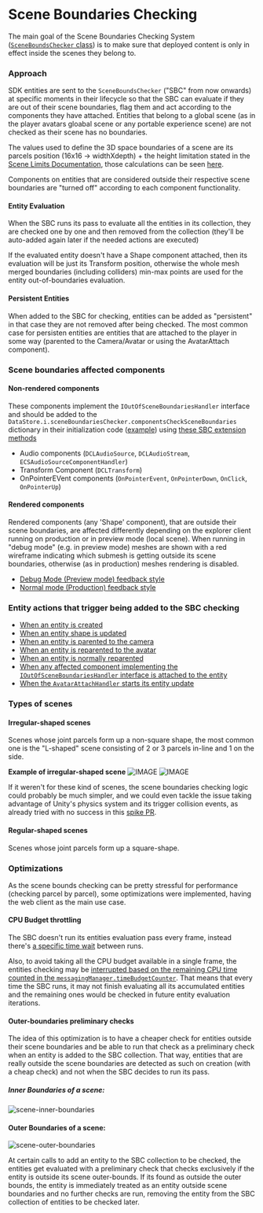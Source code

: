 # Scene Boundaries Checking
The main goal of the Scene Boundaries Checking System ([`SceneBoundsChecker` class](https://github.com/decentraland/unity-renderer/blob/05c9abdbf1e55bf33817e890ce56d65fb51dd66a/unity-renderer/Assets/Scripts/MainScripts/DCL/WorldRuntime/SceneBoundariesController/SceneBoundsChecker.cs)) is to make sure that deployed content is only in effect inside the scenes they belong to.

### Approach
SDK entities are sent to the `SceneBoundsChecker` ("SBC" from now onwards) at specific moments in their lifecycle so that the SBC can evaluate if they are out of their scene boundaries, flag them and act according to the components they have attached. Entities that belong to a global scene (as in the player avatars gloabal scene or any portable experience scene) are not checked as their scene has no boundaries.

The values used to define the 3D space boundaries of a scene are its parcels position (16x16 -> widthXdepth) + the height limitation stated in the [Scene Limits Documentation](https://docs.decentraland.org/development-guide/scene-limitations/), those calculations can be seen [here](https://github.com/decentraland/unity-renderer/blob/05c9abdbf1e55bf33817e890ce56d65fb51dd66a/unity-renderer/Assets/Scripts/MainScripts/DCL/WorldRuntime/ParcelScene.cs#L246).

Components on entities that are considered outside their respective scene boundaries are "turned off" according to each component functionality.

#### Entity Evaluation
When the SBC runs its pass to evaluate all the entities in its collection, they are checked one by one and then removed from the collection (they'll be auto-added again later if the needed actions are executed)

If the evaluated entity doesn't have a Shape component attached, then its evaluation will be just its Transform position, otherwise the whole mesh merged boundaries (including colliders) min-max points are used for the entity out-of-boundaries evaluation.

#### Persistent Entities

When added to the SBC for checking, entities can be added as "persistent" in that case they are not removed after being checked. The most common case for persisten entities are entities that are attached to the player in some way (parented to the Camera/Avatar or using the AvatarAttach component).

### Scene boundaries affected components
#### Non-rendered components
These components implement the `IOutOfSceneBoundariesHandler` interface and should be added to the `DataStore.i.sceneBoundariesChecker.componentsCheckSceneBoundaries` dictionary in their initialization code ([example](https://github.com/decentraland/unity-renderer/blob/05c9abdbf1e55bf33817e890ce56d65fb51dd66a/unity-renderer/Assets/Scripts/MainScripts/DCL/Components/Audio/DCLAudioStream.cs#L29)) using [these SBC extension methods](https://github.com/decentraland/unity-renderer/blob/05c9abdbf1e55bf33817e890ce56d65fb51dd66a/unity-renderer/Assets/Scripts/MainScripts/DCL/DataStore/DataStore_SceneBoundariesChecker_Extensions.cs#L10) 

- Audio components (`DCLAudioSource`, `DCLAudioStream`, `ECSAudioSourceComponentHandler`)
- Transform Component (`DCLTransform`)
- OnPointerEVent components (`OnPointerEvent`, `OnPointerDown`, `OnClick`, `OnPointerUp`)

#### Rendered components
Rendered components (any 'Shape' component), that are outside their scene boundaries, are affected differently depending on the explorer client running on production or in preview mode (local scene). When running in "debug mode" (e.g. in preview mode) meshes are shown with a red wireframe indicating which submesh is getting outside its scene boundaries, otherwise (as in production) meshes rendering is disabled.
- [Debug Mode (Preview mode) feedback style](https://github.com/decentraland/unity-renderer/blob/05c9abdbf1e55bf33817e890ce56d65fb51dd66a/unity-renderer/Assets/Scripts/MainScripts/DCL/WorldRuntime/SceneBoundariesController/SceneBoundsFeedbackStyle_RedBox.cs)
- [Normal mode (Production) feedback style](https://github.com/decentraland/unity-renderer/blob/05c9abdbf1e55bf33817e890ce56d65fb51dd66a/unity-renderer/Assets/Scripts/MainScripts/DCL/WorldRuntime/SceneBoundariesController/SceneBoundsFeedbackStyle_Simple.cs)

### Entity actions that trigger being added to the SBC checking
- [When an entity is created](https://github.com/decentraland/unity-renderer/blob/05c9abdbf1e55bf33817e890ce56d65fb51dd66a/unity-renderer/Assets/Scripts/MainScripts/DCL/WorldRuntime/ParcelScene.cs#L366)
- [When an entity shape is updated](https://github.com/decentraland/unity-renderer/blob/05c9abdbf1e55bf33817e890ce56d65fb51dd66a/unity-renderer/Assets/Scripts/MainScripts/DCL/WorldRuntime/ParcelScene.cs#L373)
- [When an entity is parented to the camera](https://github.com/decentraland/unity-renderer/blob/05c9abdbf1e55bf33817e890ce56d65fb51dd66a/unity-renderer/Assets/Scripts/MainScripts/DCL/WorldRuntime/ParcelScene.cs#L509)
- [When an entity is reparented to the avatar](https://github.com/decentraland/unity-renderer/blob/05c9abdbf1e55bf33817e890ce56d65fb51dd66a/unity-renderer/Assets/Scripts/MainScripts/DCL/WorldRuntime/ParcelScene.cs#L528)
- [When an entity is normally reparented](https://github.com/decentraland/unity-renderer/blob/05c9abdbf1e55bf33817e890ce56d65fb51dd66a/unity-renderer/Assets/Scripts/MainScripts/DCL/WorldRuntime/ParcelScene.cs#L557)
- [When any affected component implementing the `IOutOfSceneBoundariesHandler` interface is attached to the entity](https://github.com/decentraland/unity-renderer/blob/05c9abdbf1e55bf33817e890ce56d65fb51dd66a/unity-renderer/Assets/Scripts/MainScripts/DCL/WorldRuntime/ECSComponentManagerLegacy/ECSComponentsManagerLegacy.cs#L435) 
- [When the `AvatarAttachHandler` starts its entity update](https://github.com/decentraland/unity-renderer/blob/05c9abdbf1e55bf33817e890ce56d65fb51dd66a/unity-renderer/Assets/Scripts/MainScripts/DCL/Components/AvatarAttach/AvatarAttachHandler.cs#L141) 

### Types of scenes

#### Irregular-shaped scenes
Scenes whose joint parcels form up a non-square shape, the most common one is the "L-shaped" scene consisting of 2 or 3 parcels in-line and 1 on the side.

**Example of irregular-shaped scene**
![IMAGE](scene-boundaries-checking/irregular-example.png)
![IMAGE](scene-boundaries-checking/irregular-gizmo-example.png)

If it weren't for these kind of scenes, the scene boundaries checking logic could probably be much simpler, and we could even tackle the issue taking advantage of Unity's physics system and its trigger collision events, as already tried with no success in this [spike PR](https://github.com/decentraland/unity-renderer/issues/2433).

#### Regular-shaped scenes

Scenes whose joint parcels form up a square-shape.

### Optimizations
As the scene bounds checking can be pretty stressful for performance (checking parcel by parcel), some optimizations were implemented, having the web client as the main use case.

#### CPU Budget throttling
The SBC doesn't run its entities evaluation pass every frame, instead there's [a specific time wait](https://github.com/decentraland/unity-renderer/blob/1fc852690b414b51e9f70dc1c812f2a9427a2b79/unity-renderer/Assets/Scripts/MainScripts/DCL/WorldRuntime/SceneBoundariesController/SceneBoundsChecker.cs#L13) between runs.

Also, to avoid taking all the CPU budget available in a single frame, the entities checking may be [interrupted based on the remaining CPU time counted in the `messagingManager.timeBudgetCounter`](https://github.com/decentraland/unity-renderer/blob/1fc852690b414b51e9f70dc1c812f2a9427a2b79/unity-renderer/Assets/Scripts/MainScripts/DCL/WorldRuntime/SceneBoundariesController/SceneBoundsChecker.cs#L70). That means that every time the SBC runs, it may not finish evaluating all its accumulated entities and the remaining ones would be checked in future entity evaluation iterations.

#### Outer-boundaries preliminary checks
The idea of this optimization is to have a cheaper check for entities outside their scene boundaries and be able to run that check as a preliminary check when an entity is added to the SBC collection. That way, entities that are really outside the scene boundaries are detected as such on creation (with a cheap check) and not when the SBC decides to run its pass.

##### Inner Boundaries of a scene:
![scene-inner-boundaries](scene-boundaries-checking/scene-inner-boundaries.png)

#### Outer Boundaries of a scene:
![scene-outer-boundaries](scene-boundaries-checking/irregular-gizmo-example-2.png)

At certain calls to add an entity to the SBC collection to be checked, the entities get evaluated with a preliminary check that checks exclusively if the entity is outside its scene outer-bounds.
If its found as outside the outer bounds, the entity is immediately treated as an entity outside scene boundaries and no further checks are run, removing the entity from the SBC collection of entities to be checked later.
